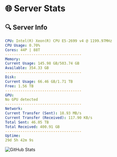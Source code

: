 # 🌐 Server Stats
## 🔍 Server Info
```yaml
CPU: Intel(R) Xeon(R) CPU E5-2699 v4 @ 1199.97MHz
CPU Usage: 0.70%
Cores: 44P | 88T
-----------------------------------
Memory:
Current Usage: 145.98 GB/503.74 GB
Available: 354.33 GB
-----------------------------------
Disk:
Current Usage: 66.46 GB/1.71 TB
Free: 1.56 TB
-----------------------------------
GPU:
No GPU detected
-----------------------------------
Network:
Current Transfer (Sent): 18.93 MB/s
Current Transfer (Received): 117.90 KB/s
Total Sent: 46.05 TB
Total Received: 400.91 GB
-----------------------------------
Uptime:
29d 5h 42m 9s
```
![GitHub Stats](https://img.shields.io/badge/Updated-2025-04-06_03:04:58-blue)
